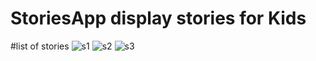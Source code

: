 # StoriesApp display stories for Kids
#list of stories
![s1](https://user-images.githubusercontent.com/47347255/132161995-1fb05316-ec63-475b-ba3d-3fc2ed3deddc.jpg)
![s2](https://user-images.githubusercontent.com/47347255/132162039-a167b099-b60c-4ca9-88a3-ccf83b053d04.jpg)
![s3](https://user-images.githubusercontent.com/47347255/132162067-e81f9fbf-7bc8-41b0-bf22-b462886b4adf.jpg)
